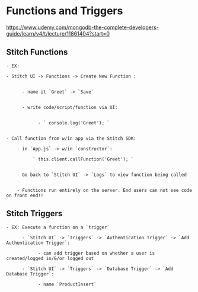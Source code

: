 # Functions and Triggers

https://www.udemy.com/mongodb-the-complete-developers-guide/learn/v4/t/lecture/11861404?start=0



## Stitch Functions

    - EX:

    - Stitch UI -> Functions -> Create New Function :


          - name it `Greet` -> `Save`


          - write code/script/function via UI:


                - ` console.log('Greet'); `


    - Call function from w/in app via the Stitch SDK:

        - in `App.js` -> w/in `constructor`:

              ` this.client.callFunction('Greet'); `


        - Go back to `Stitch UI` -> `Logs` to view function being called


        - Functions run entirely on the server. End users can not see code on front end!!



## Stitch Triggers


    - EX: Execute a function on a `trigger`

          - `Stitch UI` -> `Triggers` -> `Authentication Trigger` -> `Add Authentication Trigger`:

                - can add trigger based on whether a user is created/logged in/&/or logged out

          - `Stitch UI` -> `Triggers` -> `Database Trigger` -> `Add Database Trigger`:

                - name `ProductInsert`
